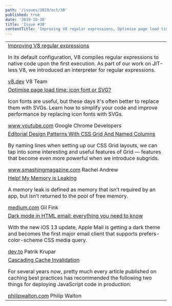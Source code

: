 ```yaml
---
path: '/issues/2019/oct/30'
published: true
date: '2019-10-10'
title: 'Issue #30'
contentTitle: 'Improving V8 regular expressions, Optimise page load time: icon font or SVG? and Dark mode in HTML email: everything you need to know ...'
---
```


<center>
	<table align="center" border="0" cellspacing="0" width="100%" height="100%" cellpadding="0">
    <tbody>
				<tr>
					<td>
            <div class="issue__content">
              <a href="https://v8.dev/blog/regexp-tier-up" target="_blank" rel="noopener noreferrer">
                <span class="issue__content-title">Improving V8 regular expressions</span>
              </a>
							<p class="issue__content-desc">In its default configuration, V8 compiles regular expressions to native code upon the first execution. As part of our work on JIT-less V8, we introduced an interpreter for regular expressions.</p>
							<div class="issue__content-info"><a href="https://v8.dev/blog/regexp-tier-up" target="_blank" rel="noopener noreferrer">v8.dev</a> <span>V8 Team</span></div>
						</div>
					</td>
				</tr>
				<tr>
					<td>
            <div class="issue__content">
              <a href="https://www.youtube.com/watch?v=gdL7XWlFJ9c&feature=youtu.be" target="_blank" rel="noopener noreferrer">
                <span class="issue__content-title">Optimise page load time: icon font or SVG?</span>
              </a>
							<p class="issue__content-desc">Icon fonts are useful, but these days it's often better to replace them with SVGs. Learn how to simplify your code and improve performance by replacing icon fonts with SVGs.</p>
							<div class="issue__content-info"><a href="https://www.youtube.com/watch?v=gdL7XWlFJ9c&feature=youtu.be" target="_blank" rel="noopener noreferrer">www.youtube.com</a> <span>Google Chrome Developers</span></div>
						</div>
					</td>
				</tr>
				<tr>
					<td>
            <div class="issue__content">
              <a href="https://www.smashingmagazine.com/2019/10/editorial-design-patterns-css-grid-subgrid-naming/" target="_blank" rel="noopener noreferrer">
                <span class="issue__content-title">Editorial Design Patterns With CSS Grid And Named Columns</span>
              </a>
							<p class="issue__content-desc">By naming lines when setting up our CSS Grid layouts, we can tap into some interesting and useful features of Grid — features that become even more powerful when we introduce subgrids.</p>
							<div class="issue__content-info"><a href="https://www.smashingmagazine.com/2019/10/editorial-design-patterns-css-grid-subgrid-naming/" target="_blank" rel="noopener noreferrer">www.smashingmagazine.com</a> <span>Rachel Andrew</span></div>
						</div>
					</td>
				</tr>
				<tr>
					<td>
            <div class="issue__content">
              <a href="https://medium.com/@gilfink/help-my-memory-is-leaking-bf5dcaf83fc6" target="_blank" rel="noopener noreferrer">
                <span class="issue__content-title">Help! My Memory is Leaking</span>
              </a>
							<p class="issue__content-desc">A memory leak is defined as memory that isn’t required by an app, but isn’t returned to the pool of free memory.</p>
							<div class="issue__content-info"><a href="https://medium.com/@gilfink/help-my-memory-is-leaking-bf5dcaf83fc6" target="_blank" rel="noopener noreferrer">medium.com</a> <span>Gil Fink</span></div>
						</div>
					</td>
				</tr>
				<tr>
					<td>
            <div class="issue__content">
              <a href="https://dev.to/pkrupar/dark-mode-in-html-email-everything-you-need-to-know-3k29" target="_blank" rel="noopener noreferrer">
                <span class="issue__content-title">Dark mode in HTML email: everything you need to know</span>
              </a>
							<p class="issue__content-desc">With the new iOS 13 update, Apple Mail is getting a dark theme and becomes the first major email client that supports prefers-color-scheme CSS media query.</p>
							<div class="issue__content-info"><a href="https://dev.to/pkrupar/dark-mode-in-html-email-everything-you-need-to-know-3k29" target="_blank" rel="noopener noreferrer">dev.to</a> <span>Patrik Krupar</span></div>
						</div>
					</td>
				</tr>
				<tr>
					<td>
            <div class="issue__content">
              <a href="https://philipwalton.com/articles/cascading-cache-invalidation/" target="_blank" rel="noopener noreferrer">
                <span class="issue__content-title">Cascading Cache Invalidation</span>
              </a>
							<p class="issue__content-desc">For several years now, pretty much every article published on caching best practices has recommended the following two things for deploying JavaScript code in production:</p>
							<div class="issue__content-info"><a href="https://philipwalton.com/articles/cascading-cache-invalidation/" target="_blank" rel="noopener noreferrer">philipwalton.com</a> <span>Philip Walton</span></div>
						</div>
					</td>
				</tr>
			</tbody>
  </table>
</center>
